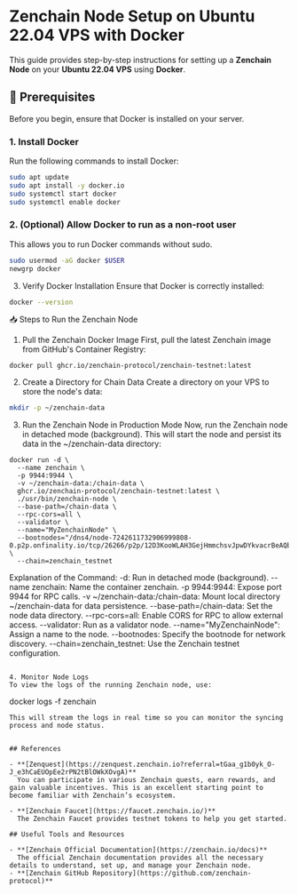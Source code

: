 # Zenchain Node Setup on Ubuntu 22.04 VPS with Docker

This guide provides step-by-step instructions for setting up a **Zenchain Node** on your **Ubuntu 22.04 VPS** using **Docker**.

## 🚀 Prerequisites

Before you begin, ensure that Docker is installed on your server.

### 1. Install Docker

Run the following commands to install Docker:

```bash
sudo apt update
sudo apt install -y docker.io
sudo systemctl start docker
sudo systemctl enable docker
```

### 2. (Optional) Allow Docker to run as a non-root user
This allows you to run Docker commands without sudo.
```bash
sudo usermod -aG docker $USER
newgrp docker
```

3. Verify Docker Installation
Ensure that Docker is correctly installed:
```bash
docker --version
```

📥 Steps to Run the Zenchain Node
1. Pull the Zenchain Docker Image
First, pull the latest Zenchain image from GitHub's Container Registry:
```
docker pull ghcr.io/zenchain-protocol/zenchain-testnet:latest
```

2. Create a Directory for Chain Data
Create a directory on your VPS to store the node's data:
```bash
mkdir -p ~/zenchain-data
```

3. Run the Zenchain Node in Production Mode
Now, run the Zenchain node in detached mode (background). This will start the node and persist its data in the ~/zenchain-data directory:
```
docker run -d \
  --name zenchain \
  -p 9944:9944 \
  -v ~/zenchain-data:/chain-data \
  ghcr.io/zenchain-protocol/zenchain-testnet:latest \
  ./usr/bin/zenchain-node \
  --base-path=/chain-data \
  --rpc-cors=all \
  --validator \
  --name="MyZenchainNode" \
  --bootnodes="/dns4/node-7242611732906999808-0.p2p.onfinality.io/tcp/26266/p2p/12D3KooWLAH3GejHmmchsvJpwDYkvacrBeAQbJrip5oZSymx5yrE" \
  --chain=zenchain_testnet
```
Explanation of the Command:
-d: Run in detached mode (background).
--name zenchain: Name the container zenchain.
-p 9944:9944: Expose port 9944 for RPC calls.
-v ~/zenchain-data:/chain-data: Mount local directory ~/zenchain-data for data persistence.
--base-path=/chain-data: Set the node data directory.
--rpc-cors=all: Enable CORS for RPC to allow external access.
--validator: Run as a validator node.
--name="MyZenchainNode": Assign a name to the node.
--bootnodes: Specify the bootnode for network discovery.
--chain=zenchain_testnet: Use the Zenchain testnet configuration.
```

4. Monitor Node Logs
To view the logs of the running Zenchain node, use:
```
docker logs -f zenchain
```
This will stream the logs in real time so you can monitor the syncing process and node status.


## References

- **[Zenquest](https://zenquest.zenchain.io?referral=tGaa_g1b0yk_O-J_e3hCaEUOpEe2rPN2tBlOWkXOvgA)**  
  You can participate in various Zenchain quests, earn rewards, and gain valuable incentives. This is an excellent starting point to become familiar with Zenchain’s ecosystem.

- **[Zenchain Faucet](https://faucet.zenchain.io/)**  
  The Zenchain Faucet provides testnet tokens to help you get started. 

## Useful Tools and Resources

- **[Zenchain Official Documentation](https://zenchain.io/docs)**  
  The official Zenchain documentation provides all the necessary details to understand, set up, and manage your Zenchain node.
- **[Zenchain GitHub Repository](https://github.com/zenchain-protocol)**  





